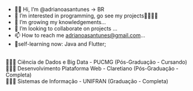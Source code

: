 - 👋🏾 Hi, I’m @adrianoasantunes -> BR
- 👀 I’m interested in programming, go see my projects🚀👨🏾‍💻
- 🌱 I’m growing my knowledgements...
- 💞️ I’m looking to collaborate on projects ...
- 📫 How to reach me adrianoasantunes@gmail.com...
- 👾self-learning now: Java and Flutter;<br>
<br>
👨🏽‍🎓 Ciência de Dados e Big Data - PUCMG (Pós-Graduação - Cursando) <br>
👨🏽‍🎓 Desenvolvimento Plataforma Web - Claretiano (Pós-Graduação - Completa) <br>
👨🏽‍🎓 Sistemas de Informação - UNIFRAN (Graduação - Completa) <br>


<!---
adrianoasantunes/adrianoasantunes is a ✨ special ✨ repository because its `README.md` (this file) appears on your GitHub profile.
You can click the Preview link to take a look at your changes.
--->
